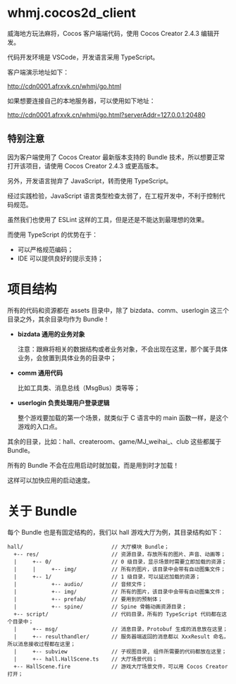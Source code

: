 # whmj.cocos2d_client

威海地方玩法麻将，Cocos 客户端端代码，使用 Cocos Creator 2.4.3 编辑开发。

代码开发环境是 VSCode，开发语言采用 TypeScript。

客户端演示地址如下：

http://cdn0001.afrxvk.cn/whmj/go.html

如果想要连接自己的本地服务器，可以使用如下地址：

http://cdn0001.afrxvk.cn/whmj/go.html?serverAddr=127.0.0.1:20480

## 特别注意

因为客户端使用了 Cocos Creator 最新版本支持的 Bundle 技术，所以想要正常打开该项目，请使用 Cocos Creator 2.4.3 或更高版本。

另外，开发语言抛弃了 JavaScript，转而使用 TypeScript。

经过实践检验，JavaScript 语言类型检查太弱了，在工程开发中，不利于控制代码规范。

虽然我们也使用了 ESLint 这样的工具，但是还是不能达到最理想的效果。

而使用 TypeScript 的优势在于：

- 可以严格规范编码；
- IDE 可以提供良好的提示支持；

# 项目结构

所有的代码和资源都在 assets 目录中，除了 bizdata、comm、userlogin 这三个目录之外，其余目录均作为 Bundle！

- **bizdata 通用的业务对象**
    
    注意：跟麻将相关的数据结构或者业务对象，不会出现在这里，那个属于具体业务，会放置到具体业务的目录中；

- **comm 通用代码**
    
    比如工具类、消息总线（MsgBus）类等等；

- **userlogin 负责处理用户登录逻辑**
    
    整个游戏要加载的第一个场景，就类似于 C 语言中的 main 函数一样，是这个游戏的入口点。

其余的目录，比如：hall、createroom、game/MJ_weihai_、club 这些都属于 Bundle。

所有的 Bundle 不会在应用启动时就加载，而是用到时才加载！

这样可以加快应用的启动速度。

# 关于 Bundle

每个 Bundle 也是有固定结构的，我们以 hall 游戏大厅为例，其目录结构如下：

```
hall/                            // 大厅模块 Bundle；
  +-- res/                       // 资源目录，存放所有的图片、声音、动画等；
  |     +-- 0/                   // 0 级目录，显示场景时需要立即加载的资源；
  |     |     +-- img/           // 所有的图片，该目录中会带有自动图集文件；
  |     +-- 1/                   // 1 级目录，可以延迟加载的资源；
  |           +-- audio/         // 音频文件；
  |           +-- img/           // 所有的图片，该目录中会带有自动图集文件；
  |           +-- prefab/        // 要用到的预制体；
  |           +-- spine/         // Spine 骨骼动画资源目录；
  +-- script/                    // 代码目录，所有的 TypeScript 代码都在这个目录中；
  |     +-- msg/                 // 消息目录，Protobuf 生成的消息放在这里；
  |     +-- resulthandler/       // 服务器端返回的消息都以 XxxResult 命名，所以消息接收过程都在这里；
  |     +-- subview              // 子视图目录, 组件所需要的代码都放在这里；
  |     +-- hall.HallScene.ts    // 大厅场景代码；
  +-- HallScene.fire             // 游戏大厅场景文件，可以用 Cocos Creator 打开；
```


